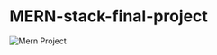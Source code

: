 # MERN-stack-final-project
![Mern Project](https://user-images.githubusercontent.com/120326023/221781048-022e15c1-f245-428e-ae5f-8915aadee734.jpg)
